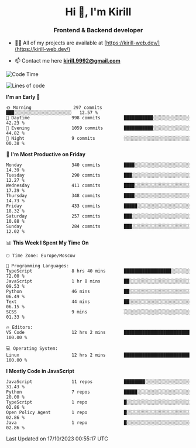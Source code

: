 <h1 align="center">Hi 👋, I'm Kirill</h1>
<h3 align="center">Frontend & Backend developer</h3>

- 👨‍💻 All of my projects are available at [https://kirill-web.dev/](https://kirill-web.dev/)

- 📫 Contact me here **kirill.9992@gmail.com**











<!--START_SECTION:waka-->
![Code Time](http://img.shields.io/badge/Code%20Time-1%2C480%20hrs%2026%20mins-blue)

![Lines of code](https://img.shields.io/badge/From%20Hello%20World%20I%27ve%20Written-3.8%20million%20lines%20of%20code-blue)

**I'm an Early 🐤** 

```text
🌞 Morning                297 commits         ███░░░░░░░░░░░░░░░░░░░░░░   12.57 % 
🌆 Daytime                998 commits         ███████████░░░░░░░░░░░░░░   42.23 % 
🌃 Evening                1059 commits        ███████████░░░░░░░░░░░░░░   44.82 % 
🌙 Night                  9 commits           ░░░░░░░░░░░░░░░░░░░░░░░░░   00.38 % 
```
📅 **I'm Most Productive on Friday** 

```text
Monday                   340 commits         ████░░░░░░░░░░░░░░░░░░░░░   14.39 % 
Tuesday                  290 commits         ███░░░░░░░░░░░░░░░░░░░░░░   12.27 % 
Wednesday                411 commits         ████░░░░░░░░░░░░░░░░░░░░░   17.39 % 
Thursday                 348 commits         ████░░░░░░░░░░░░░░░░░░░░░   14.73 % 
Friday                   433 commits         █████░░░░░░░░░░░░░░░░░░░░   18.32 % 
Saturday                 257 commits         ███░░░░░░░░░░░░░░░░░░░░░░   10.88 % 
Sunday                   284 commits         ███░░░░░░░░░░░░░░░░░░░░░░   12.02 % 
```


📊 **This Week I Spent My Time On** 

```text
🕑︎ Time Zone: Europe/Moscow

💬 Programming Languages: 
TypeScript               8 hrs 40 mins       ██████████████████░░░░░░░   72.00 % 
JavaScript               1 hr 8 mins         ██░░░░░░░░░░░░░░░░░░░░░░░   09.53 % 
Python                   46 mins             ██░░░░░░░░░░░░░░░░░░░░░░░   06.49 % 
Text                     44 mins             ██░░░░░░░░░░░░░░░░░░░░░░░   06.15 % 
SCSS                     9 mins              ░░░░░░░░░░░░░░░░░░░░░░░░░   01.33 % 

🔥 Editors: 
VS Code                  12 hrs 2 mins       █████████████████████████   100.00 % 

💻 Operating System: 
Linux                    12 hrs 2 mins       █████████████████████████   100.00 % 
```

**I Mostly Code in JavaScript** 

```text
JavaScript               11 repos            ████████░░░░░░░░░░░░░░░░░   31.43 % 
Python                   7 repos             █████░░░░░░░░░░░░░░░░░░░░   20.00 % 
TypeScript               1 repo              █░░░░░░░░░░░░░░░░░░░░░░░░   02.86 % 
Open Policy Agent        1 repo              █░░░░░░░░░░░░░░░░░░░░░░░░   02.86 % 
Java                     1 repo              █░░░░░░░░░░░░░░░░░░░░░░░░   02.86 % 
```




 Last Updated on 17/10/2023 00:55:17 UTC
<!--END_SECTION:waka-->
